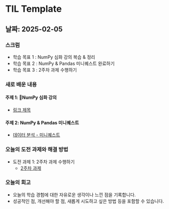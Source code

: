 # TIL Template

## 날짜: 2025-02-05

### 스크럼
- 학습 목표 1 : NumPy 심화 강의 복습 & 정리
- 학습 목표 2 : NumPy & Pandas 미니퀘스트 완료하기
- 학습 목표 3 : 2주차 과제 수행하기

### 새로 배운 내용
#### 주제 1: NumPy 심화 강의
- [링크 제목](URL)

#### 주제 2: NumPy & Pandas 미니퀘스트
- [데이터 분석 - 미니퀘스트](https://colab.research.google.com/drive/1HbF4KNFgQr9FZw10HUA3GbQ8fhEXdTOf?usp=sharing)

### 오늘의 도전 과제와 해결 방법
- 도전 과제 1: 2주차 과제 수행하기
  - [2주차 과제](https://colab.research.google.com/drive/1_IGbaZCMrCl3dIiaZfQT7lg1Bv_e_G7p?usp=sharing)

### 오늘의 회고
- 오늘의 학습 경험에 대한 자유로운 생각이나 느낀 점을 기록합니다.
- 성공적인 점, 개선해야 할 점, 새롭게 시도하고 싶은 방법 등을 포함할 수 있습니다.
